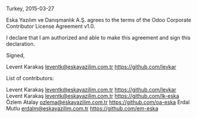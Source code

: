 Turkey, 2015-03-27

Eska Yazılım ve Danışmanlık A.Ş. agrees to the terms of the Odoo Corporate
Contributor License Agreement v1.0.

I declare that I am authorized and able to make this agreement and sign this
declaration.

Signed,

Levent Karakaş leventk@eskayazilim.com.tr https://github.com/levkar

List of contributors:

Levent Karakaş leventk@eskayazilim.com.tr https://github.com/levkar
Levent Karakaş leventk@eskayazilim.com.tr https://github.com/lk-eska
Özlem Atalay ozlema@eskayazilim.com.tr https://github.com/oa-eska
Erdal Mutlu erdalm@eskayazilim.com.tr https://github.com/em-eska
